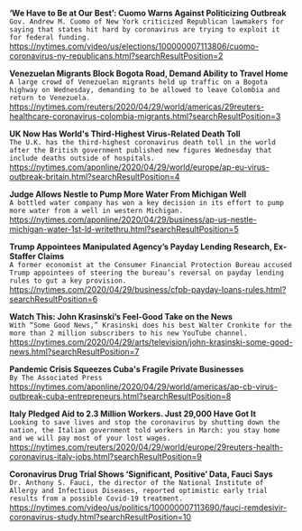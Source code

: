 **‘We Have to Be at Our Best’: Cuomo Warns Against Politicizing Outbreak**\
`Gov. Andrew M. Cuomo of New York criticized Republican lawmakers for saying that states hit hard by coronavirus are trying to exploit it for federal funding.`\
https://nytimes.com/video/us/elections/100000007113806/cuomo-coronavirus-ny-republicans.html?searchResultPosition=2

**Venezuelan Migrants Block Bogota Road, Demand Ability to Travel Home**\
`A large crowd of Venezuelan migrants held up traffic on a Bogota highway on Wednesday, demanding to be allowed to leave Colombia and return to Venezuela.`\
https://nytimes.com/reuters/2020/04/29/world/americas/29reuters-healthcare-coronavirus-colombia-migrants.html?searchResultPosition=3

**UK Now Has World's Third-Highest Virus-Related Death Toll**\
`The U.K. has the third-highest coronavirus death toll in the world after the British government published new figures Wednesday that include deaths outside of hospitals.`\
https://nytimes.com/aponline/2020/04/29/world/europe/ap-eu-virus-outbreak-britain.html?searchResultPosition=4

**Judge Allows Nestle to Pump More Water From Michigan Well**\
`A bottled water company has won a key decision in its effort to pump more water from a well in western Michigan.`\
https://nytimes.com/aponline/2020/04/29/business/ap-us-nestle-michigan-water-1st-ld-writethru.html?searchResultPosition=5

**Trump Appointees Manipulated Agency’s Payday Lending Research, Ex-Staffer Claims**\
`A former economist at the Consumer Financial Protection Bureau accused Trump appointees of steering the bureau’s reversal on payday lending rules to gut a key provision.`\
https://nytimes.com/2020/04/29/business/cfpb-payday-loans-rules.html?searchResultPosition=6

**Watch This: John Krasinski’s Feel-Good Take on the News**\
`With “Some Good News,” Krasinski does his best Walter Cronkite for the more than 2 million subscribers to his new YouTube channel.`\
https://nytimes.com/2020/04/29/arts/television/john-krasinski-some-good-news.html?searchResultPosition=7

**Pandemic Crisis Squeezes Cuba's Fragile Private Businesses**\
`By The Associated Press`\
https://nytimes.com/aponline/2020/04/29/world/americas/ap-cb-virus-outbreak-cuba-entrepreneurs.html?searchResultPosition=8

**Italy Pledged Aid to 2.3 Million Workers. Just 29,000 Have Got It**\
`Looking to save lives and stop the coronavirus by shutting down the nation, the Italian government told workers in March: you stay home and we will pay most of your lost wages.`\
https://nytimes.com/reuters/2020/04/29/world/europe/29reuters-health-coronavirus-italy-jobs.html?searchResultPosition=9

**Coronavirus Drug Trial Shows ‘Significant, Positive’ Data, Fauci Says**\
`Dr. Anthony S. Fauci, the director of the National Institute of Allergy and Infectious Diseases, reported optimistic early trial results from a possible Covid-19 treatment.`\
https://nytimes.com/video/us/politics/100000007113690/fauci-remdesivir-coronavirus-study.html?searchResultPosition=10

